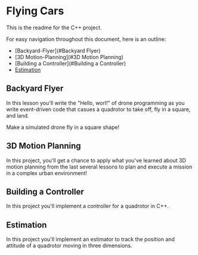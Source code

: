# Flying Cars #

This is the readme for the C++ project.

For easy navigation throughout this document, here is an outline:

 - [Backyard-Flyer](#Backyard Flyer)
 - [3D Motion-Planning](#3D Motion Planning)
 - [Building a Controller](#Building a Controller)
 - [Estimation](#Estimation)


## Backyard Flyer ##
In this lesson you'll write the "Hello, worl!" of drone programming as you write event-driven code that casues a  quadrotor to take off, fly in a square, and land.

Make a simulated drone fly in a square shape!

## 3D Motion Planning ##
In this project, you'll get a chance to apply what you've learned about 3D motion planning from the last several lessons to plan and execute a mission in a complex urban environment!

## Building a Controller ##

In this project you'll implement a controller for a quadrotor in C++.

## Estimation ##

In this project you'll implement an estimator to track the position and attitude of a quadrotor moving in three dimensions.
